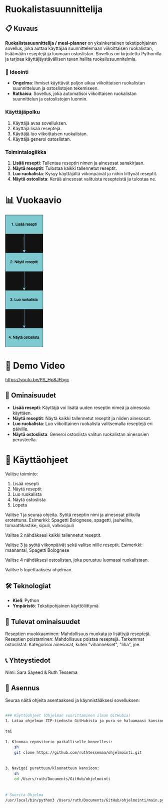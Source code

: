 # Ruokalistasuunnittelija

## 📋 Kuvaus
**Ruokalistasuunnittelija / meal-planner** on yksinkertainen tekstipohjainen sovellus, joka auttaa käyttäjää suunnittelemaan viikoittaisen ruokalistan, lisäämään reseptejä ja luomaan ostoslistan. Sovellus on kirjoitettu Pythonilla ja tarjoaa käyttäjäystävällisen tavan hallita ruokailusuunnitelmia.

### 📝 Ideointi
- **Ongelma**: Ihmiset käyttävät paljon aikaa viikoittaisen ruokalistan suunnitteluun ja ostoslistojen tekemiseen.
- **Ratkaisu**: Sovellus, joka automatisoi viikoittaisen ruokalistan suunnittelun ja ostoslistojen luonnin.

### Käyttäjäpolku
1. Käyttäjä avaa sovelluksen.
2. Käyttäjä lisää reseptejä.
3. Käyttäjä luo viikoittaisen ruokalistan.
4. Käyttäjä generoi ostoslistan.

### Toimintalogiikka
1. **Lisää resepti**: Tallentaa reseptin nimen ja ainesosat sanakirjaan.
2. **Näytä reseptit**: Tulostaa kaikki tallennetut reseptit.
3. **Luo ruokalista**: Kysyy käyttäjältä viikonpäivät ja niihin liittyvät reseptit.
4. **Näytä ostoslista**: Kerää ainesosat valituista resepteistä ja tulostaa ne.

# 📊 Vuokaavio 
![Vuokaavio](meal-planner.drawio.png)

# 📀 Demo Video
<https://youtu.be/PS_Hp8JFbgc>


## 🌟 Ominaisuudet
- **Lisää resepti**: Käyttäjä voi lisätä uuden reseptin nimeä ja ainesosia käyttäen.
- **Näytä reseptit**: Näytä kaikki tallennetut reseptit ja niiden ainesosat.
- **Luo ruokalista**: Luo viikoittainen ruokalista valitsemalla reseptejä eri päiville.
- **Näytä ostoslista**: Generoi ostoslista valitun ruokalistan ainesosien perusteella.

# 🥗 Käyttäohjeet
Valitse toiminto:
1. Lisää resepti
2. Näytä reseptit
3. Luo ruokalista
4. Näytä ostoslista
5. Lopeta

Valitse 1 ja seuraa ohjeita.
Syötä reseptin nimi ja ainesosat pilkulla erotettuna.
Esimerkki: Spagetti Bolognese, spagetti, jauheliha, tomaattikastike, sipuli, valkosipuli

Valitse 2 nähdäksesi kaikki tallennetut reseptit.

Valitse 3 ja syötä viikonpäivät sekä valitse niille reseptit.
Esimerkki: maanantai, Spagetti Bolognese

Valitse 4 nähdäksesi ostoslistan, joka perustuu luomaasi ruokalistaan.

Valitse 5 lopettaaksesi ohjelman.

## 🛠️ Teknologiat
- **Kieli**: Python
- **Ympäristö**: Tekstipohjainen käyttöliittymä

## 🔮 Tulevat ominaisuudet
Reseptien muokkaaminen: Mahdollisuus muokata jo lisättyjä reseptejä.
Reseptien poistaminen: Mahdollisuus poistaa reseptejä.
Tarkemmat ostoslistat: Kategorisoi ainesosat, kuten "vihannekset", "liha", jne.

## 📞 Yhteystiedot
Nimi: Sara Sayeed & Ruth Tessema

## 🚀 Asennus
Seuraa näitä ohjeita asentaaksesi ja käynnistääksesi sovelluksen:

```bash

### Käyttöohjeet (Ohjelman suorittaminen ilman GitHubia)
1. Lataa ohjelman ZIP-tiedosto GitHubista ja pura se haluamaasi kansioon.

tai

1. Kloonaa repositorio paikalliselle koneellesi:
    sh
    git clone https://github.com/ruthtessemaa/ohjelmointi.git


3. Navigoi purettuun/kloonattuun kansioon:
    sh
    cd /Users/ruth/Documents/GitHub/ohjelmointi
    

# Suorita Ohjelma
/usr/local/bin/python3 /Users/ruth/Documents/GitHub/ohjelmointi/main.py